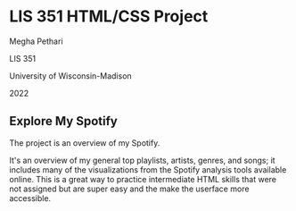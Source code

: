 # LIS 351 HTML/CSS Project
Megha Pethari

LIS 351

University of Wisconsin-Madison

2022
## Explore My Spotify
The project is an overview of my Spotify.

It's an overview of my general top playlists, artists, genres, and songs; it includes many of the visualizations from the Spotify analysis tools available online. This is a great way to practice intermediate HTML skills that were not assigned but are super easy and the make the userface more accessible.
